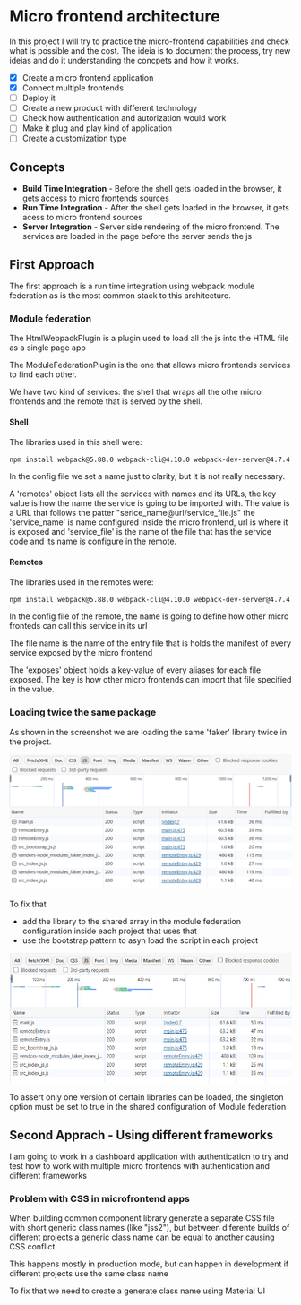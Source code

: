 # Micro frontend architecture

In this project I will try to practice the micro-frontend capabilities and check what is possible and the cost. The ideia is to document the process, try new ideias and do it understanding the concpets and how it works.

- [X] Create a micro frontend application
- [X] Connect multiple frontends
- [ ] Deploy it
- [ ] Create a new product with different technology
- [ ] Check how authentication and autorization would work
- [ ] Make it plug and play kind of application
- [ ] Create a customization type

## Concepts

- **Build Time Integration** - Before the shell gets loaded in the browser, it gets access to micro frontends sources
- **Run Time Integration** - After the shell gets loaded in the browser, it gets acess to micro frontend sources
- **Server Integration** - Server side rendering of the micro frontend. The services are loaded in the page before the server sends the js

## First Approach

The first approach is a run time integration using webpack module federation as is the most common stack to this architecture.

### Module federation

The HtmlWebpackPlugin is a plugin used to load all the js into the HTML file as a single page app

The ModuleFederationPlugin is the one that allows micro frontends services to find each other.

We have two kind of services: the shell that wraps all the othe micro frontends and the remote that is served by the shell.

#### Shell

The libraries used in this shell were:

```sh
npm install webpack@5.88.0 webpack-cli@4.10.0 webpack-dev-server@4.7.4 nodemon html-webpack-plugin@5.5.0 --save-exact
```

In the config file we set a name just to clarity, but it is not really necessary.

A 'remotes' object lists all the services with names and its URLs, the key value is how the name the service is going to be imported with. The value is a URL that follows the patter "serice_name@url/service_file.js" the 'service_name' is name configured inside the micro frontend, url is where it is exposed and 'service_file' is the name of the file that has the service code and its name is configure in the remote.

#### Remotes

The libraries used in the remotes were:

```sh
npm install webpack@5.88.0 webpack-cli@4.10.0 webpack-dev-server@4.7.4 faker@5.1.0 html-webpack-plugin@5.5.0 --save-exact
```

In the config file of the remote, the name is going to define how other micro fronteds can call this service in its url

The file name is the name of the entry file that is holds the manifest of every service exposed by the micro frontend

The 'exposes' object holds a key-value of every aliases for each file exposed. The key is how other micro frontends can import that file specified in the value.

### Loading twice the same package

As shown in the screenshot we are loading the same 'faker' library twice in the project.

![module federation loading the same library twice in the project](./assets/imgs/module-federation-network-progresse.png)

To fix that

- add the library to the shared array in the module federation configuration inside each project that uses that
- use the bootstrap pattern to asyn load the script in each project

![module federation loading the library once](./assets/imgs/module-federation-network-progresse-shared-library.png)

To assert only one version of certain libraries can be loaded, the singleton option must be set to true in the shared configuration of Module federation

## Second Apprach - Using different frameworks

I am going to work in a dashboard application with authentication to try and test how to work with multiple micro frontends with authentication and different frameworks

### Problem with CSS in microfrontend apps

When building common component library generate a separate CSS file with short generic class names (like "jss2"), but between diferente builds of different projects a generic class name can be equal to another causing CSS conflict

This happens mostly in production mode, but can happen in development if different projects use the same class name

To fix that we need to create a generate class name using Material UI
